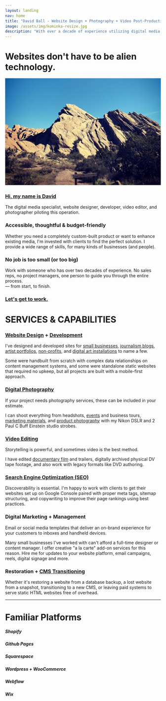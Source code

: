 ```yaml
---
layout: landing
nav: home
title: "David Ball - Website Design + Photography + Video Post-Production"
image: /assets/img/kominka-resize.jpg
description: "With over a decade of experience utilizing digital media to tell engaging stories and establishing my client's online presence, I believe that mindful design leaves a lasting impression. Combining my professional experience with photography, website design, digital video, and print, I have a toolset capable of executing campaigns that elevate my customers' projects to help them flourish."
---
```

<div class="container-fluid g-0 statement pb-5 overflow-hidden">
    <div class="row py-5 text-center">
        <h1 class="fst-italic fw-light animate__animated animate__fadeIn">Websites don't have to be alien technology.</h1>
    </div>
    <div class="row pb-5">
        <div class="col-md-6 col-sm-12 d-sm-none d-md-block">
            <img src="/assets/img/vasquez.jpg" alt="Photo of Vasquez Rocks by David Ball" class="img-fluid pb-5 animate__animated animate__fadeIn">
        </div>
        <div class="col-md-6 col-sm-12 px-5">
            <div class="animate__animated animate__fadeIn">
                <h3><a href="/about/" alt="About Me">Hi, my name is David</a></h3>
                <p>The digital media specialist, website designer, developer, video editor, and photographer piloting this operation.</p>
                <h3 class="pt-5">Accessible, thoughtful & budget-friendly</h3>
                <p>Whether you need a completely custom-built product or want to enhance existing media, I'm invested with clients to find the perfect solution. I provide a wide range of skills, for many kinds of businesses (and people).</p>
                <h3 class="fw-bold pt-5">No job is too small (or too big)</h3>
                <p class="introduction"><span class="fw-bolder">Work with someone who has over two decades of experience</span>. No sales reps, no project managers, one person to guide you through the entire process.<br>&mdash; <span class="fw-bolder">from start, to finish</span>.</p>
            </div>
            <h3 class="fst-italic text-end animate__animated animate__flipInX animate__delay-1s"><a href="/contact/">Let's get to work. <i class="fa fa-arrow-right-long"></i></a></h3>
        </div>
    </div>
</div>
<div class="container-fluid statement pb-5">
    <div class="container-fluid">
        <div class="row">
            <h1 class="text-center">SERVICES & CAPABILITIES</h1>
        </div>
        <div class="d-lg-flex text-center py-5 mt-5">
            <div class="col-lg-4 col-sm-12 ps-md-5 ps-sm-0">
                <div class="btn btn-primary bg-coin text-theme-blue rounded-5 mx-auto border border-5 border-coin"><h3><i class="fa fa-laptop pt-2"></i></h3></div>
                <h3 class="my-5 header-spacing"><a href="/portfolio/website-design/" alt="Website Design Portfolio" class="text-white">Website Design</a> + <a href="/portfolio/website-development/" alt="Website Development Portfolio" class="text-white">Development</a></h3>
                <p class="alt px-xs-0">I've designed and developed sites for <a href="/websites/higher-grounds/" alt="GnarWare Workshop">small businesses</a>, <a href="/websites/women-and-prison/" alt="Women and Prison">journalism blogs</a>, <a href="/websites/liz-mccarthy/" alt="Liz McCarthy">artist portfolios</a>, <a href="/websites/beyondmedia-education/" alt="Beyondmedia Education">non-profits</a>, and <a href="/websites/present-absence/">digital art installations</a> to name a few.</p>
                <p class="alt px-md-5 px-xs-0 py-4">Some were handbuilt from scratch with complex data relationships on content management systems, and some were standalone static websites that required no upkeep, but all projects are built with a mobile-first approach.</p>
            </div>
            <div class="col-lg-4 col-sm-12 ps-md-5 ps-sm-0">
                <div class="btn btn-primary bg-coin text-theme-blue border border-5 border-coin rounded-5 mx-auto"><h3><i class="fa fa-camera px-1 pt-2"></i></h3></div>
                <h3 class="my-5 header-spacing"><a href="/portfolio/photography/" alt="Digital Photography Portfolio" class="text-white">Digital Photography</a></h3>
                <p class="alt px-md-5 px-xs-0">If your project needs photography services, these can be included in your estimate.</p>
                <p class="alt px-md-5 px-xs-0 py-4">I can shoot everything from headshots, <a href="/photo/royal-wolf-events/" alt="Royal Wolf Events">events</a> and business tours, <a href="/photo/ultra-trading/">marketing materials</a>, and <a href="/photo/black-door-store/" alt="Black Door Store">product photography</a> with my Nikon DSLR and 2 Paul C Buff Einstein studio strobes.</p>
            </div>
            <div class="col-lg-4 col-sm-12 ps-md-5 ps-sm-0">
                <div class="btn btn-primary bg-coin text-theme-blue border border-coin border-5 rounded-5 mx-auto"><h3><i class="fa fa-film px-1 pt-2"></i></h3></div>
                <h3 class="my-5 header-spacing"><a href="/portfolio/video/" alt="Video Editing Portfolio" class="text-white">Video Editing</a></h3>
                <p class="alt px-md-5 px-xs-0">Storytelling is powerful, and sometimes video is the best method.</p>
                <p class="alt px-md-5 px-xs-0 py-4">I have edited <a href="/video/the-other-guantanamo/" alt="The Other Guantanamo">documentary film</a> and trailers, digitally archived physical DV tape footage, and also work with legacy formats like DVD authoring.</p>
            </div>
        </div>
        <div class="d-lg-flex text-center">
            <div class="col-lg-4 col-sm-12 ps-md-5 px-sm-0">
                <div class="btn btn-primary bg-coin text-theme-blue border border-coin border-5 rounded-5 mx-auto"><h3><i class="fa fa-search px-1 pt-2"></i></h3></div>
                <h3 class="my-5 header-spacing"><a href="/websites/higher-grounds/" alt="Higher Grounds SEO Score" class="text-white">Search Engine Optimization (SEO)</a></h3>
                <p class="alt px-md-5 px-xs-0 pb-4">Discoverability is essential. I'm happy to work with clients to get their websites set up on Google Console paired with proper meta tags, sitemap structuring, and copywriting to improve their page rankings using best practices.</p>
            </div>
            <div class="col-lg-4 col-sm-12 ps-md-5 ps-xs-0">
                <div class="btn btn-primary bg-coin text-theme-blue border border-coin border-5 rounded-5 mx-auto"><h3><i class="fa fa-envelopes-bulk pt-2"></i></h3></div>
                <h3 class="my-5 header-spacing">Digital Marketing + Management</h3>
                <p class="alt px-md-5 px-xs-0 pb-4">Email or social media templates that deliver an on-brand experience for your customers to inboxes and handheld devices.</p>
                <p class="alt px-md-5 px-xs-0 pb-4">Many small businesses I've worked with can't afford a full-time designer or content manager. I offer creative "a la carte" add-on services for this reason. Hire me for updates to your website platform, email campaigns, reels, digital signage and more.</p>
            </div>
            <div class="col-lg-4 col-sm-12 ps-md-5 ps-xs-0">
                <div class="btn btn-primary bg-coin text-theme-blue border border-coin border-5 rounded-5 mx-auto"><h3><i class="fa fa-suitcase-medical pt-2"></i></h3></div>
                <h3 class="my-5 header-spacing">Restoration + <a href="/portfolio/cms/" alt="CMS Development Portfolio" class="text-white">CMS Transitioning</a></h3>
                <p class="alt px-md-5 px-xs-0 pb-4">Whether it's restoring a website from a database backup, a lost website from a snapshot, transitioning to a new CMS, or leaving paid systems to serve static HTML websites free of overhead.</p>
            </div>
        </div>
    </div>
    <div class="container animate__animated animate__fadeIn pt-5">
        <div class="row">
            <hr class="">
            <div class="col-12">
              <h1 class="text-uppercase text-center mt-5">Familiar Platforms</h1>
            </div>
        </div>
        <div class="d-flex flex-wrap justify-content-evenly align-items-center" id="platforms">
            <div class="d-flex flex-column platform text-center p-5">
                <i class="fa-brands fa-shopify fa-8x" style="color: #ffffff;" data-aos="flip-left" data-aos-anchor="#platforms" data-aos-anchor-position="middle-middle"></i>
                <h5 class="text-center mt-3" data-aos="flip-left" data-aos-anchor="#platforms" data-aos-anchor-position="middle-middle">Shopify</h5>
            </div>
            <div class="d-flex flex-column platform text-center p-5">
                <i class="fa-brands fa-github fa-8x" style="color: #ffffff;" data-aos="flip-left" data-aos-anchor="#platforms" data-aos-anchor-position="middle-middle"></i>
                <h5 class="text-center mt-3" data-aos="flip-left" data-aos-anchor="#platforms" data-aos-anchor-position="middle-middle">Github Pages</h5>
            </div>
            <div class="d-flex flex-column platform text-center p-5">
                <i class="fa-brands fa-squarespace fa-8x" style="color: #ffffff;" data-aos="flip-left" data-aos-anchor="#platforms" data-aos-anchor-position="middle-middle"></i>
                <h5 class="text-center mt-3" data-aos="flip-left" data-aos-anchor="#platforms" data-aos-anchor-position="middle-middle">Squarespace</h5>
            </div>
            <div class="d-flex flex-column platform text-center p-5">
                <i class="fa-brands fa-wordpress fa-8x" style="color: #ffffff;" data-aos="flip-left" data-aos-anchor="#platforms" data-aos-anchor-position="middle-middle"></i>
                <h5 class="text-center mt-3" data-aos="flip-left" data-aos-anchor="#platforms" data-aos-anchor-position="middle-middle">Wordpress + WooCommerce</h5>
            </div>
            <div class="d-flex flex-column platform text-center p-5">
                <i class="fa-brands fa-webflow fa-8x" style="color: #ffffff;" data-aos="flip-left" data-aos-anchor="#platforms" data-aos-anchor-position="middle-middle"></i>
                <h5 class="mt-3 text-center" data-aos="flip-left" data-aos-anchor="#platforms" data-aos-anchor-position="middle-middle">Webflow</h5>
            </div>
            <div class="d-flex flex-column platform text-center p-5">
                <i class="fa-brands fa-wix fa-8x" style="color: #ffffff;" data-aos="flip-left" data-aos-anchor="#platforms" data-aos-anchor-position="middle-middle"></i>
                <h5 class="text-center mt-3" data-aos="flip-left" data-aos-anchor="#platforms" data-aos-anchor-position="middle-middle">Wix</h5>
            </div>
        </div>
    </div>
</div>